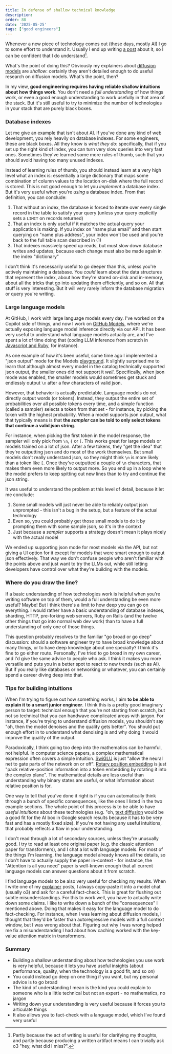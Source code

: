 ```yaml
---
title: In defense of shallow technical knowledge
description: 
order: 88
date: '2025-05-25'
tags: ["good engineers"]
---
```


Whenever a new piece of technology comes out (these days, mostly AI) I go to some effort to understand it. Usually I end up writing [a post](/tags/explainers) about it, so I can be confident that I do understand[^1].

What's the point of doing this? Obviously my explainers about [diffusion models](/diffusion-models-explained) are _shallow_: certainly they aren't detailed enough to do useful research on diffusion models. What's the point, then?

In my view, **good engineering requires having reliable shallow intuitions about how things work**. You don't need a _full understanding_ of how things work, or even a good enough understanding to work usefully in that area of the stack. But it's still useful to try to minimize the number of technologies in your stack that are purely black boxes.

### Database indexes

Let me give an example that isn't about AI. If you've done any kind of web development, you rely heavily on database indexes. For some engineers, these are black boxes. All they know is _what they do_: specifically, that if you set up the right kind of index, you can turn very slow queries into very fast ones. Sometimes they've learned some more rules of thumb, such that you should avoid having too many unused indexes.

Instead of learning rules of thumb, you should instead learn at a very high level what an index is: essentially a large dictionary that maps some combination of column values to the location on-disk where the full record is stored. This is not good enough to let you _implement_ a database index. But it's very useful when you're _using_ a database index. From that definition, you can conclude:

1. That without an index, the database is forced to iterate over every single record in the table to satisfy your query (unless your query explicitly sets a `LIMIT` on records returned)
2. That an index is only useful if it matches the actual query your application is making. If you index on "name plus email" and then start querying on "name plus address", your index won't be used and you're back to the full table scan described in (1)
3. That indexes massively speed up reads, but must slow down database writes and updates, because each change must also be made again in the index "dictionary"

I don't think it's necessarily useful to go deeper than this, unless you're actively maintaining a database. You _could_ learn about the data structures that represent the index, about how they're stored on-disk and in-memory, about all the tricks that go into updating them efficiently, and so on. All that stuff is very interesting. But it will very rarely inform the database migration or query you're writing.

### Large language models

At GitHub, I work with large language models every day. I've worked on the Copilot side of things, and now I work on [GitHub Models](https://docs.github.com/en/github-models), where we're actually exposing language model inference directly via our API. It has been very useful to understand what language models actually are, and I've spent a lot of time doing that (coding LLM inference from scratch in [Javascript and Ruby](/porting-and-hacking-llama2), for instance).

As one example of how it's been useful, some time ago I implemented a "json output" mode for the Models [playground](https://github.com/marketplace/models). It slightly surprised me to learn that although almost every model in the catalog technically supported json output, the smaller ones did not support it _well_. Specifically, when json mode was enabled, the smaller models would sometimes get stuck and endlessly output `\n` after a few characters of valid json.

However, that behavior is actually predictable. Language models do not directly output words (or tokens). Instead, they output the entire set of probabilities over all possible tokens every time, and a simple function (called a sampler) selects a token from that set - for instance, by picking the token with the highest probability. When a model supports json output, what that typically means is that **the _sampler_ can be told to only select tokens that continue a valid json string**.

For instance, when picking the first token in the model response, the sampler will only pick from `\n`, `{` or `[`. This works great for large models or models trained on a lot of json. After a few tokens, they "get the idea" that they're outputting json and do most of the work themselves. But small models don't really understand json, so they might think `\n` is more likely than a token like `[`. Once they've outputted a couple of `\n` characters, that makes them even more likely to output more. So you end up in a loop where the model prefers to keep spitting out new lines than to try and continue the json string.

It was useful to understand the problem at this level of detail, because it let me conclude:

1. Some small models will just never be able to reliably output json unprompted - this isn't a bug in the setup, but a feature of the actual technology
2. Even so, you could probably get those small models to do it by prompting them with some sample json, so it's in the context
3. Just because a _sampler_ supports a strategy doesn't mean it plays nicely with the actual model

We ended up supporting json mode for most models via the API, but not giving a UI option for it except for models that were smart enough to output json effectively. That way we don't confuse people who aren't familiar with the points above and just want to try the LLMs out, while still letting developers have control over what they're building with the models.

### Where do you draw the line?

If a basic understanding of how technologies work is helpful when you're writing software on top of them, would a full understanding be even more useful? Maybe! But I think there's a limit to how deep you can go on everything. I would rather have a basic understanding of database indexes, sharding, HTTP, pre-forking web servers, Ruby on Rails (and the twelve other things that go into normal web dev work) than to have a full understanding of only one of those things.

This question probably resolves to the familiar "go broad or go deep" discussion: should a software engineer try to have broad knowledge about many things, or to have deep knowledge about one specialty? I think it's fine to go either route. Personally, I've tried to go broad in my own career, and I'd give the same advice to people who ask. I think it makes you more versatile and puts you in a better spot to react to new trends (such as AI). But if you really like databases or networking or whatever, you can certainly spend a career diving deep into that.

### Tips for building intuitions

When I'm trying to figure out how something works, I aim **to be able to explain it to a smart junior engineer**. I think this is a pretty good imaginary person to target: technical enough that you're not starting from scratch, but not so technical that you can handwave complicated areas with jargon. For instance, if you're trying to understand diffusion models, you shouldn't say "oh, then the model denoises and the quality gets better". You should put enough effort in to understand what denoising is and why doing it would improve the quality of the output.

Paradoxically, I think going too deep into the mathematics can be harmful, not helpful. In computer science papers, a complex mathematical expression often covers a simple intuition. [SwiGLU](https://paperswithcode.com/method/swiglu) is just "allow the neural net to gate parts of the network on or off". [Rotary position embedding](https://medium.com/@mlshark/rope-a-detailed-guide-to-rotary-position-embedding-in-modern-llms-fde71785f152) is just "pack relative-position information into a token embedding by rotating it into the complex plane". The mathematical details are less useful than understanding why binary states are useful, or what information about relative position is for.

One way to tell that you've done it right is if you can automatically think through a bunch of specific consequences, like the ones I listed in the two example sections. The whole point of this process is to be able to have _useful intuitions_ about these technologies (e.g. "oh, [text diffusion](/limitations-of-text-diffusion-models) would be a good fit for the AI box in Google search results because it has to be very fast and has a mostly fixed size). If you're not having any useful intuitions, that probably reflects a flaw in your understanding.

I don't read through a lot of secondary sources, unless they're unusually good. I try to read at least one original paper (e.g. the classic attention paper for transformers), and I chat a lot with language models. For most of the things I'm learning, the language model already knows all the details, so I don't have to actually supply the paper in-context - for instance, the "Attention is all you need" paper is well-known enough that all current language models can answer questions about it from scratch.

I find language models to be also very useful for checking my results. When I write one of my [explainer](/tags/explainers) posts, I always copy-paste it into a model chat (usually o3) and ask for a careful fact-check. This is great for flushing out subtle misunderstandings. For this to work well, you have to actually write down some claims. I like to write down a bunch of the "consequences" I mentioned above. Doing that makes it easy for the language model to do fact-checking. For instance, when I was learning about diffusion models, I thought that they'd be faster than autoregressive models with a full context window, but I was wrong about that. Figuring out why I was wrong helped me fix a misunderstanding I had about how caching worked with the key-value attention matrix in transformers.

### Summary

- Building a shallow understanding about how technologies you use work is very helpful, because it lets you have useful insights (about performance, quality, when the technology is a good fit, and so on)
- You could instead go deep on one thing if you want, but my personal advice is to go broad
- The kind of understanding I mean is the kind you could explain to someone who is a little technical but not an expert - no mathematics, no jargon
- Writing down your understanding is very useful because it forces you to articulate things
- It also allows you to fact-check with a language model, which I've found very useful 

[^1]: Partly because the act of writing is useful for clarifying my thoughts, and partly because producing a written artifact means I can trivially ask o3 "hey, what did I miss?".